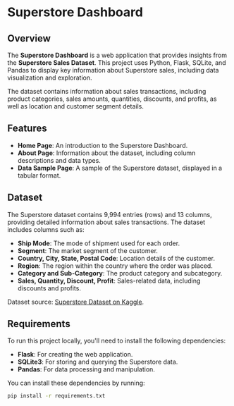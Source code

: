 # Superstore Dashboard

## Overview

The **Superstore Dashboard** is a web application that provides insights from the **Superstore Sales Dataset**. This project uses Python, Flask, SQLite, and Pandas to display key information about Superstore sales, including data visualization and exploration.

The dataset contains information about sales transactions, including product categories, sales amounts, quantities, discounts, and profits, as well as location and customer segment details.

## Features

- **Home Page**: An introduction to the Superstore Dashboard.
- **About Page**: Information about the dataset, including column descriptions and data types.
- **Data Sample Page**: A sample of the Superstore dataset, displayed in a tabular format.

## Dataset

The Superstore dataset contains 9,994 entries (rows) and 13 columns, providing detailed information about sales transactions. The dataset includes columns such as:

- **Ship Mode**: The mode of shipment used for each order.
- **Segment**: The market segment of the customer.
- **Country, City, State, Postal Code**: Location details of the customer.
- **Region**: The region within the country where the order was placed.
- **Category and Sub-Category**: The product category and subcategory.
- **Sales, Quantity, Discount, Profit**: Sales-related data, including discounts and profits.

Dataset source: [Superstore Dataset on Kaggle](https://www.kaggle.com/datasets/roopacalistus/superstore).

## Requirements

To run this project locally, you'll need to install the following dependencies:

- **Flask**: For creating the web application.
- **SQLite3**: For storing and querying the Superstore data.
- **Pandas**: For data processing and manipulation.

You can install these dependencies by running:

```bash
pip install -r requirements.txt
